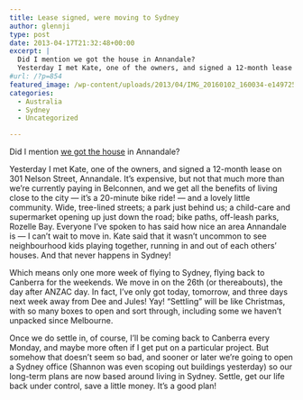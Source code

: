 ```yaml
---
title: Lease signed, were moving to Sydney
author: glennji
type: post
date: 2013-04-17T21:32:48+00:00
excerpt: |
  Did I mention we got the house in Annandale?
  Yesterday I met Kate, one of the owners, and signed a 12-month lease on 301 Nelson Street, Annandale. It's expensive, but not that much more than we're currently paying in Belconnen, and we get all the benefits of living close to the city -- it's a 20-minute bike ride! -- and a lovely little community. Wide, tree-lined streets; a park just behind us; a child-care and supermarket opening up just down the road; bike paths, off-leash parks, Rozelle Bay. Everyone I've spoken to has said how nice an area Annandale is -- I can't wait to move in. Kate said that it wasn't uncommon to see neighbourhood kids playing together, running in and out of each others' houses. And that never happens in Sydney!
#url: /?p=854
featured_image: /wp-content/uploads/2013/04/IMG_20160102_160034-e1497259814748-1568x1171.jpg
categories:
  - Australia
  - Sydney
  - Uncategorized

---
```

Did I mention [we got the house][1] in Annandale?
  
Yesterday I met Kate, one of the owners, and signed a 12-month lease on 301 Nelson Street, Annandale. It&#8217;s expensive, but not that much more than we&#8217;re currently paying in Belconnen, and we get all the benefits of living close to the city &#8212; it&#8217;s a 20-minute bike ride! &#8212; and a lovely little community. Wide, tree-lined streets; a park just behind us; a child-care and supermarket opening up just down the road; bike paths, off-leash parks, Rozelle Bay. Everyone I&#8217;ve spoken to has said how nice an area Annandale is &#8212; I can&#8217;t wait to move in. Kate said that it wasn&#8217;t uncommon to see neighbourhood kids playing together, running in and out of each others&#8217; houses. And that never happens in Sydney!<!--more-->


  
Which means only one more week of flying to Sydney, flying back to Canberra for the weekends. We move in on the 26th (or thereabouts), the day after ANZAC day. In fact, I&#8217;ve only got today, tomorrow, and three days next week away from Dee and Jules! Yay! &#8220;Settling&#8221; will be like Christmas, with so many boxes to open and sort through, including some we haven&#8217;t unpacked since Melbourne.
  
Once we do settle in, of course, I&#8217;ll be coming back to Canberra every Monday, and maybe more often if I get put on a particular project. But somehow that doesn&#8217;t seem so bad, and sooner or later we&#8217;re going to open a Sydney office (Shannon was even scoping out buildings yesterday) so our long-term plans are now based around living in Sydney. Settle, get our life back under control, save a little money. It&#8217;s a good plan!

 [1]: http://glennji.com/2013/04/16/sleepless-in-belconnen/
